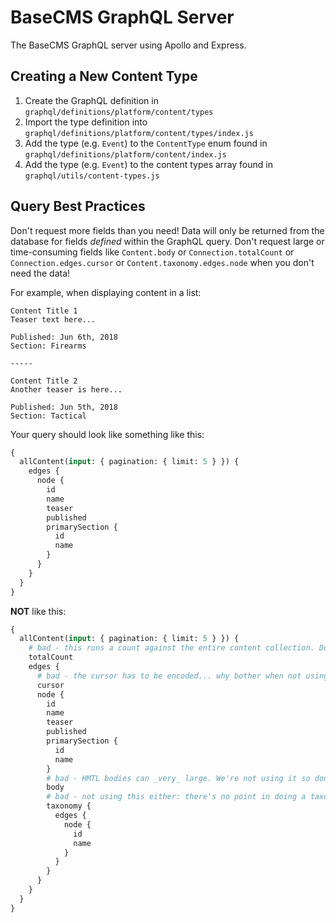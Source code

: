 # BaseCMS GraphQL Server
The BaseCMS GraphQL server using Apollo and Express.

## Creating a New Content Type
1. Create the GraphQL definition in `graphql/definitions/platform/content/types`
2. Import the type definition into `graphql/definitions/platform/content/types/index.js`
3. Add the type (e.g. `Event`) to the `ContentType` enum found in `graphql/definitions/platform/content/index.js`
4. Add the type (e.g. `Event`) to the content types array found in `graphql/utils/content-types.js`

## Query Best Practices
Don't request more fields than you need! Data will only be returned from the database for fields _defined_ within the GraphQL query. Don't request large or time-consuming fields like `Content.body` or `Connection.totalCount` or `Connection.edges.cursor` or `Content.taxonomy.edges.node` when you don't need the data!

For example, when displaying content in a list:
```
Content Title 1
Teaser text here...

Published: Jun 6th, 2018
Section: Firearms

-----

Content Title 2
Another teaser is here...

Published: Jun 5th, 2018
Section: Tactical
```
Your query should look like something like this:
```graphql
{
  allContent(input: { pagination: { limit: 5 } }) {
    edges {
      node {
        id
        name
        teaser
        published
        primarySection {
          id
          name
        }
      }
    }
  }
}
```
**NOT** like this:
```graphql
{
  allContent(input: { pagination: { limit: 5 } }) {
    # bad - this runs a count against the entire content collection. Do do it unless you need it.
    totalCount
    edges {
      # bad - the cursor has to be encoded... why bother when not using?
      cursor
      node {
        id
        name
        teaser
        published
        primarySection {
          id
          name
        }
        # bad - HMTL bodies can _very_ large. We're not using it so don't request it. :)
        body
        # bad - not using this either: there's no point in doing a taxonomy query.
        taxonomy {
          edges {
            node {
              id
              name
            }
          }
        }
      }
    }
  }
}
```

